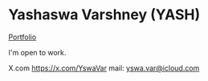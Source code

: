 # Yashaswa Varshney (YASH) 
[Portfolio](https://obsi-m1.pages.dev/)

I'm open to work. 

X.com https://x.com/YswaVar
mail: yswa.var@icloud.com
